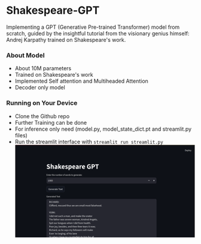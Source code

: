 # Shakespeare-GPT

Implementing a GPT (Generative Pre-trained Transformer) model from scratch, guided by the insightful tutorial from the visionary genius himself: Andrej Karpathy trained on Shakespeare's work. 
### About Model
- About 10M parameters
- Trained on Shakespeare's work
- Implemented Self attention and Multiheaded Attention
- Decoder only model

### Running on Your Device
- Clone the Github repo
- Further Training can be done
- For inference only need (model.py, model_state_dict.pt and streamlit.py files)
- Run the streamlit interface with `streamlit run streamlit.py` 
![Streamlit Implementation](streamlit%20implementation.png)

